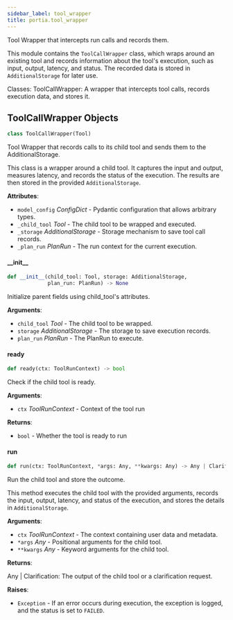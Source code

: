 ```yaml
---
sidebar_label: tool_wrapper
title: portia.tool_wrapper
---
```


Tool Wrapper that intercepts run calls and records them.

This module contains the `ToolCallWrapper` class, which wraps around an existing tool and records
information about the tool&#x27;s execution, such as input, output, latency, and status. The recorded
data is stored in `AdditionalStorage` for later use.

Classes:
    ToolCallWrapper: A wrapper that intercepts tool calls, records execution data, and stores it.

## ToolCallWrapper Objects

```python
class ToolCallWrapper(Tool)
```

Tool Wrapper that records calls to its child tool and sends them to the AdditionalStorage.

This class is a wrapper around a child tool. It captures the input and output, measures latency,
and records the status of the execution. The results are then stored in the provided
`AdditionalStorage`.

**Attributes**:

- `model_config` _ConfigDict_ - Pydantic configuration that allows arbitrary types.
- `_child_tool` _Tool_ - The child tool to be wrapped and executed.
- `_storage` _AdditionalStorage_ - Storage mechanism to save tool call records.
- `_plan_run` _PlanRun_ - The run context for the current execution.

#### \_\_init\_\_

```python
def __init__(child_tool: Tool, storage: AdditionalStorage,
             plan_run: PlanRun) -> None
```

Initialize parent fields using child_tool&#x27;s attributes.

**Arguments**:

- `child_tool` _Tool_ - The child tool to be wrapped.
- `storage` _AdditionalStorage_ - The storage to save execution records.
- `plan_run` _PlanRun_ - The PlanRun to execute.

#### ready

```python
def ready(ctx: ToolRunContext) -> bool
```

Check if the child tool is ready.

**Arguments**:

- `ctx` _ToolRunContext_ - Context of the tool run
  

**Returns**:

- `bool` - Whether the tool is ready to run

#### run

```python
def run(ctx: ToolRunContext, *args: Any, **kwargs: Any) -> Any | Clarification
```

Run the child tool and store the outcome.

This method executes the child tool with the provided arguments, records the input,
output, latency, and status of the execution, and stores the details in `AdditionalStorage`.

**Arguments**:

- `ctx` _ToolRunContext_ - The context containing user data and metadata.
- `*args` _Any_ - Positional arguments for the child tool.
- `**kwargs` _Any_ - Keyword arguments for the child tool.
  

**Returns**:

  Any | Clarification: The output of the child tool or a clarification request.
  

**Raises**:

- `Exception` - If an error occurs during execution, the exception is logged, and the
  status is set to `FAILED`.


